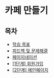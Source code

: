 # 카페 만들기

## 목차

- [학습 목표](STUDY_PLAN.md)
- [피드백 및 문제해결](FEEDBACK.md)
- [페이지네이션](https://yonghwankim-dev.tistory.com/578)
- [\[1단계\] 회원가입](STEP1.md)
- [\[2단계\] 메인페이지](STEP2.md)

